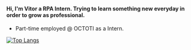 
#### Hi, I'm Vitor a RPA Intern. Trying to learn something new everyday in order to grow as professional.

* Part-time employed @ OCTOTI as a Intern.

[![Top Langs](https://github-readme-stats.vercel.app/api/top-langs/?username=kweripx&layout=compact&theme=tokyonight)](https://github.com/kweripx/github-readme-stats)




